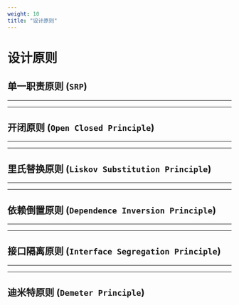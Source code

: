 ```yaml
---
weight: 10
title: "设计原则"
---
```


# 设计原则

## 单一职责原则 (`SRP`)

---

---

## 开闭原则 (`Open Closed Principle`)

---

---

## 里氏替换原则 (`Liskov Substitution Principle`)

---

---

## 依赖倒置原则 (`Dependence Inversion Principle`)

---

---

## 接口隔离原则 (`Interface Segregation Principle`)

---

---

## 迪米特原则 (`Demeter Principle`)
